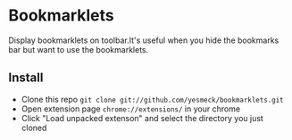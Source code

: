 # Bookmarklets

Display bookmarklets on toolbar.It's useful when you hide the bookmarks bar but want to use the bookmarklets.

## Install

* Clone this repo `git clone git://github.com/yesmeck/bookmarklets.git`
* Open extension page `chrome://extensions/` in your chrome
* Click "Load unpacked extenson" and select the directory you just cloned

